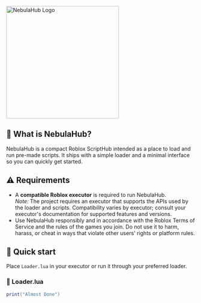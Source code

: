 <p align="left">
  <img src="https://dirtyw0rk.neocities.org/Logo&Text.png" alt="NebulaHub Logo" width="300"/>
</p>

## 🔭 What is NebulaHub?
NebulaHub is a compact Roblox ScriptHub intended as a place to load and run pre-made scripts. It ships with a simple loader and a minimal interface so you can quickly get started.

## ⚠️ Requirements
- A **compatible Roblox executor** is required to run NebulaHub.  
  *Note:* The project requires an executor that supports the APIs used by the loader and scripts. Compatibility varies by executor; consult your executor's documentation for supported features and versions.
- Use NebulaHub responsibly and in accordance with the Roblox Terms of Service and the rules of the games you join. Do not use it to harm, harass, or cheat in ways that violate other users' rights or platform rules.

## 🚀 Quick start
Place `Loader.lua` in your executor or run it through your preferred loader.

### 🔌 Loader.lua
```lua
print("Almost Done")
```
